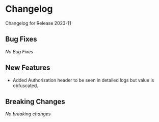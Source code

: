 # Changelog

Changelog for Release 2023-11

## Bug Fixes

*No Bug Fixes*

## New Features

- Added Authorization header to be seen in detailed logs but value is obfuscated.

## Breaking Changes

*No breaking changes*